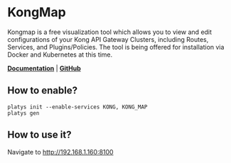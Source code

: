 # KongMap

Kongmap is a free visualization tool which allows you to view and edit configurations of your Kong API Gateway Clusters, including Routes, Services, and Plugins/Policies. The tool is being offered for installation via Docker and Kubernetes at this time. 

**[Documentation](https://github.com/yesinteractive/kong-map)** | **[GitHub](https://github.com/yesinteractive/kong-map)**

## How to enable?

```
platys init --enable-services KONG, KONG_MAP
platys gen
```

## How to use it?

Navigate to <http://192.168.1.160:8100>